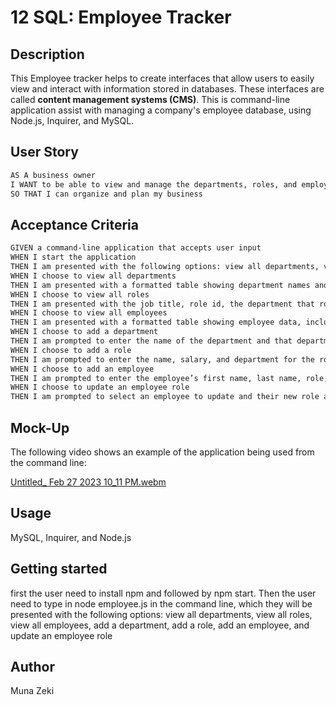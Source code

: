 # 12 SQL: Employee Tracker

## Description 

This Employee tracker helps to create interfaces that allow users to easily view and interact with information stored in databases. These interfaces are called **content management systems (CMS)**. This is command-line application assist with managing a company's employee database, using Node.js, Inquirer, and MySQL.


## User Story

```md
AS A business owner
I WANT to be able to view and manage the departments, roles, and employees in my company
SO THAT I can organize and plan my business
```

## Acceptance Criteria

```md
GIVEN a command-line application that accepts user input
WHEN I start the application
THEN I am presented with the following options: view all departments, view all roles, view all employees, add a department, add a role, add an employee, and update an employee role
WHEN I choose to view all departments
THEN I am presented with a formatted table showing department names and department ids
WHEN I choose to view all roles
THEN I am presented with the job title, role id, the department that role belongs to, and the salary for that role
WHEN I choose to view all employees
THEN I am presented with a formatted table showing employee data, including employee ids, first names, last names, job titles, departments, salaries, and managers that the employees report to
WHEN I choose to add a department
THEN I am prompted to enter the name of the department and that department is added to the database
WHEN I choose to add a role
THEN I am prompted to enter the name, salary, and department for the role and that role is added to the database
WHEN I choose to add an employee
THEN I am prompted to enter the employee’s first name, last name, role, and manager, and that employee is added to the database
WHEN I choose to update an employee role
THEN I am prompted to select an employee to update and their new role and this information is updated in the database 
```

## Mock-Up

The following video shows an example of the application being used from the command line:


[Untitled_ Feb 27 2023 10_11 PM.webm](https://user-images.githubusercontent.com/117357827/221752260-adbc2c86-559a-45a1-8108-ac4adac25713.webm)

## Usage

MySQL, Inquirer, and Node.js

## Getting started

first the user need to install npm and followed by  npm start. Then the user need to type in node employee.js in the command line, which they will be presented with the following options: view all departments, view all roles, view all employees, add a department, add a role, add an employee, and update an employee role



## Author

Muna Zeki






